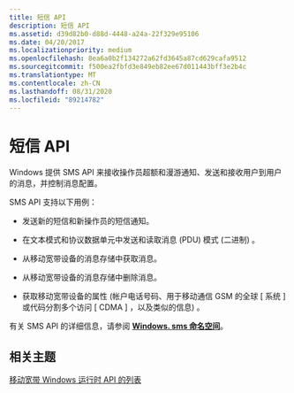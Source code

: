 ```yaml
---
title: 短信 API
description: 短信 API
ms.assetid: d39d82b0-d88d-4448-a24a-22f329e95106
ms.date: 04/20/2017
ms.localizationpriority: medium
ms.openlocfilehash: 8ea6a0b2f134272a62fd3645a87cd629cafa9512
ms.sourcegitcommit: f500ea2fbfd3e849eb82ee67d011443bff3e2b4c
ms.translationtype: MT
ms.contentlocale: zh-CN
ms.lasthandoff: 08/31/2020
ms.locfileid: "89214782"
---
```

# <a name="sms-api"></a>短信 API


Windows 提供 SMS API 来接收操作员超额和漫游通知、发送和接收用户到用户的消息，并控制消息配置。

SMS API 支持以下用例：

-   发送新的短信和新操作员的短信通知。

-   在文本模式和协议数据单元中发送和读取消息 (PDU) 模式 (二进制) 。

-   从移动宽带设备的消息存储中获取消息。

-   从移动宽带设备的消息存储中删除消息。

-   获取移动宽带设备的属性 (帐户电话号码、用于移动通信 GSM 的全球 \[ 系统 \] 或代码分割多个访问 \[ CDMA \] ，以及类似的信息) 。

有关 SMS API 的详细信息，请参阅 [**Windows. sms 命名空间**](/uwp/api/Windows.Devices.Sms)。

## <a name="span-idrelated_topicsspanrelated-topics"></a><span id="related_topics"></span>相关主题


[移动宽带 Windows 运行时 API 的列表](list-of-mobile-broadband-windows-runtime-apis.md)

 

